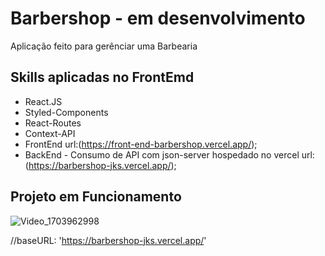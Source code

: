 # Barbershop - em desenvolvimento 

Aplicação feito para gerênciar uma Barbearia

## Skills aplicadas no FrontEmd

- React.JS
- Styled-Components
- React-Routes
- Context-API
- FrontEnd url:(https://front-end-barbershop.vercel.app/);
- BackEnd - Consumo de API com json-server hospedado no vercel url:(https://barbershop-jks.vercel.app/);

## Projeto em Funcionamento
![Video_1703962998](https://github.com/cajui54/front-end-barbershop/assets/42698730/86bf2723-1d76-4824-92e4-206f6344b55d)

//baseURL: 'https://barbershop-jks.vercel.app/'

